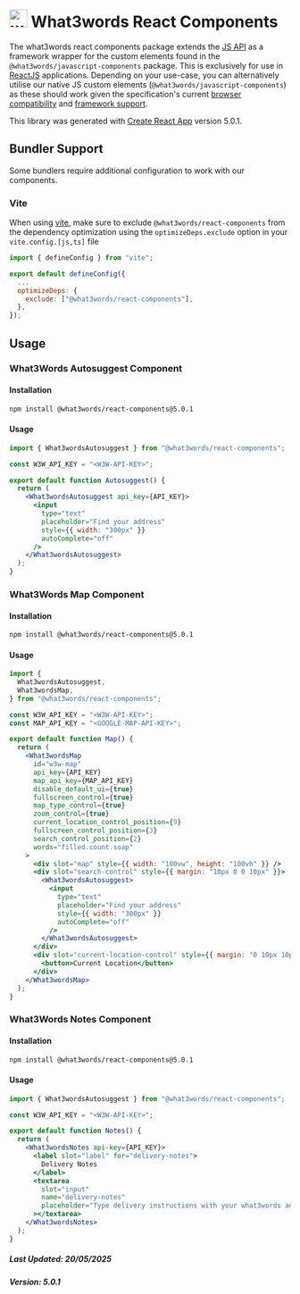 # <img src="https://what3words.com/assets/images/w3w_square_red.png" width="32" height="32" alt="what3words-logo">&nbsp;What3words React Components

The what3words react components package extends the [JS API](https://github.com/what3words/w3w-node-wrapper) as a framework wrapper for the custom elements found in the `@what3words/javascript-components` package. This is exclusively for use in [ReactJS](https://reactjs.com) applications. Depending on your use-case, you can alternatively utilise our native JS custom elements (`@what3words/javascript-components`) as these should work given the specification's current [browser compatibility](https://developer.mozilla.org/en-US/docs/Web/API/Web_components#browser_compatibility) and [framework support](https://custom-elements-everywhere.com/#react).

This library was generated with [Create React App](https://create-react-app.dev) version 5.0.1.

## Bundler Support

Some bundlers require additional configuration to work with our components.

### Vite

When using [vite](https://vite.dev/), make sure to exclude `@what3words/react-components` from the dependency optimization using the `optimizeDeps.exclude` option in your `vite.config.[js,ts]` file

```js
import { defineConfig } from "vite";

export default defineConfig({
  ...
  optimizeDeps: {
    exclude: ["@what3words/react-components"],
  },
});
```

## Usage

<!-- begin:usage:what3words-autosuggest -->

### What3Words Autosuggest Component

#### Installation

```bash
npm install @what3words/react-components@5.0.1
```

#### Usage

```jsx
import { What3wordsAutosuggest } from "@what3words/react-components";

const W3W_API_KEY = "<W3W-API-KEY>";

export default function Autosuggest() {
  return (
    <What3wordsAutosuggest api_key={API_KEY}>
      <input
        type="text"
        placeholder="Find your address"
        style={{ width: "300px" }}
        autoComplete="off"
      />
    </What3wordsAutosuggest>
  );
}
```

<!-- end:usage:what3words-autosuggest -->
<!-- begin:usage:what3words-map -->

### What3Words Map Component

#### Installation

```bash
npm install @what3words/react-components@5.0.1
```

#### Usage

```jsx
import {
  What3wordsAutosuggest,
  What3wordsMap,
} from "@what3words/react-components";

const W3W_API_KEY = "<W3W-API-KEY>";
const MAP_API_KEY = "<GOOGLE-MAP-API-KEY>";

export default function Map() {
  return (
    <What3wordsMap
      id="w3w-map"
      api_key={API_KEY}
      map_api_key={MAP_API_KEY}
      disable_default_ui={true}
      fullscreen_control={true}
      map_type_control={true}
      zoom_control={true}
      current_location_control_position={9}
      fullscreen_control_position={3}
      search_control_position={2}
      words="filled.count.soap"
    >
      <div slot="map" style={{ width: "100vw", height: "100vh" }} />
      <div slot="search-control" style={{ margin: "10px 0 0 10px" }}>
        <What3wordsAutosuggest>
          <input
            type="text"
            placeholder="Find your address"
            style={{ width: "300px" }}
            autoComplete="off"
          />
        </What3wordsAutosuggest>
      </div>
      <div slot="current-location-control" style={{ margin: "0 10px 10px 0" }}>
        <button>Current Location</button>
      </div>
    </What3wordsMap>
  );
}
```

<!-- end:usage:what3words-map -->
<!-- begin:usage:what3words-notes -->

### What3Words Notes Component

#### Installation

```bash
npm install @what3words/react-components@5.0.1
```

#### Usage

```jsx
import { What3wordsAutosuggest } from "@what3words/react-components";

const W3W_API_KEY = "<W3W-API-KEY>";

export default function Notes() {
  return (
    <What3wordsNotes api-key={API_KEY}>
      <label slot="label" for="delivery-notes">
        Delivery Notes
      </label>
      <textarea
        slot="input"
        name="delivery-notes"
        placeholder="Type delivery instructions with your what3words address"
      ></textarea>
    </What3wordsNotes>
  );
}
```

<!-- end:usage:what3words-notes -->

<!-- begin:meta:build-information -->

##### Last Updated: 20/05/2025

##### Version: 5.0.1

<!-- end:meta:build-information -->
